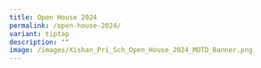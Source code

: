 ```yaml
---
title: Open House 2024
permalink: /open-house-2024/
variant: tiptap
description: ""
image: /images/Xishan_Pri_Sch_Open_House_2024_MOTD_Banner.png
---
```

